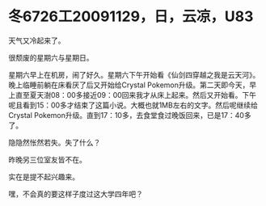 # 冬6726工20091129，日，云凉，U83

天气又冷起来了。

很颓废的星期六与星期日。

星期六早上在机房，闹了好久。星期六下午开始看《仙剑四穿越之我是云天河》。晚上临睡前躺在床看厌了后又开始给Crystal Pokemon升级。第二天即今天，早上直至夏天澍08：00多接近09：00回来我才从床上起来。然后又开始看。下午呢且看到15：00多才结束了这篇小说。大概也就1MB左右的文字。然后呢继续给Crystal Pokemon升级。直到17：10多，去食堂食过晚饭回来，已是17：40多了。

隐隐然怅然若失。失了什么？

昨晚另三位室友皆不在。

实在是提不起兴趣来。

嘿，不会真的要这样子度过这大学四年吧？
